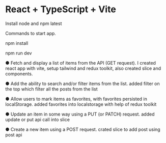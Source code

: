# React + TypeScript + Vite

Install node and npm latest

Commands to start app.

npm install

npm run dev


● Fetch and display a list of items from the API (GET request).
I created react app with vite, setup tailwind and redux toolkit,
also created slice and components.

● Add the ability to search and/or filter items from the list.
added filter on the top which filter all the posts from the list

● Allow users to mark items as favorites, with favorites persisted in localStorage.
added favorites into localstorage with help of redux toolkit

● Update an item in some way using a PUT (or PATCH) request.
added update or put api call into slice

● Create a new item using a POST request.
crated slice to add post using post api